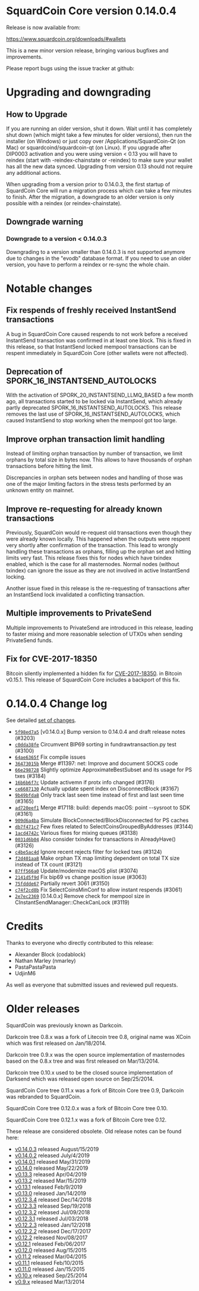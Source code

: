 SquardCoin Core version 0.14.0.4
==========================

Release is now available from:

  <https://www.squardcoin.org/downloads/#wallets>

This is a new minor version release, bringing various bugfixes and improvements.

Please report bugs using the issue tracker at github:

  </issues>


Upgrading and downgrading
=========================

How to Upgrade
--------------

If you are running an older version, shut it down. Wait until it has completely
shut down (which might take a few minutes for older versions), then run the
installer (on Windows) or just copy over /Applications/SquardCoin-Qt (on Mac) or
squardcoind/squardcoin-qt (on Linux). If you upgrade after DIP0003 activation and you were
using version < 0.13 you will have to reindex (start with -reindex-chainstate
or -reindex) to make sure your wallet has all the new data synced. Upgrading from
version 0.13 should not require any additional actions.

When upgrading from a version prior to 0.14.0.3, the
first startup of SquardCoin Core will run a migration process which can take a few minutes
to finish. After the migration, a downgrade to an older version is only possible with
a reindex (or reindex-chainstate).

Downgrade warning
-----------------

### Downgrade to a version < 0.14.0.3

Downgrading to a version smaller than 0.14.0.3 is not supported anymore due to changes
in the "evodb" database format. If you need to use an older version, you have to perform
a reindex or re-sync the whole chain.

Notable changes
===============

Fix respends of freshly received InstantSend transactions
---------------------------------------------------------

A bug in SquardCoin Core caused respends to not work before a received InstantSend transaction was confirmed in at least
one block. This is fixed in this release, so that InstantSend locked mempool transactions can be
respent immediately in SquardCoin Core (other wallets were not affected).

Deprecation of SPORK_16_INSTANTSEND_AUTOLOCKS
---------------------------------------------

With the activation of SPORK_20_INSTANTSEND_LLMQ_BASED a few month ago, all transactions started to be locked via
InstantSend, which already partly deprecated SPORK_16_INSTANTSEND_AUTOLOCKS. This release removes the last use
of SPORK_16_INSTANTSEND_AUTOLOCKS, which caused InstantSend to stop working when the mempool got too large.

Improve orphan transaction limit handling
-----------------------------------------

Instead of limiting orphan transaction by number of transaction, we limit orphans by total size in bytes
now. This allows to have thousands of orphan transactions before hitting the limit.

Discrepancies in orphan sets between nodes and handling of those was one of the major limiting factors in
the stress tests performed by an unknown entity on mainnet.

Improve re-requesting for already known transactions
----------------------------------------------------

Previously, SquardCoin would re-request old transactions even though they were already known locally. This
happened when the outputs were respent very shortly after confirmation of the transaction. This lead to
wrongly handling these transactions as orphans, filling up the orphan set and hitting limits very fast.
This release fixes this for nodes which have txindex enabled, which is the case for all masternodes. Normal
nodes (without txindex) can ignore the issue as they are not involved in active InstantSend locking.

Another issue fixed in this release is the re-requesting of transactions after an InstantSend lock invalidated
a conflicting transaction.

Multiple improvements to PrivateSend
------------------------------------

Multiple improvements to PrivateSend are introduced in this release, leading to faster mixing and more
reasonable selection of UTXOs when sending PrivateSend funds.

Fix for CVE-2017-18350
----------------------

Bitcoin silently implemented a hidden fix for [CVE-2017-18350](https://lists.linuxfoundation.org/pipermail/bitcoin-dev/2019-November/017453.html).
in Bitcoin v0.15.1. This release of SquardCoin Core includes a backport of this fix.


0.14.0.4 Change log
===================

See detailed [set of changes](/compare/v0.14.0.3...squardcoinpay:v0.14.0.4).

- [`5f98ed7a5`](/commit/5f98ed7a5) [v0.14.0.x] Bump version to 0.14.0.4 and draft release notes (#3203)
- [`c0dda38fe`](/commit/c0dda38fe) Circumvent BIP69 sorting in fundrawtransaction.py test (#3100)
- [`64ae6365f`](/commit/64ae6365f) Fix compile issues
- [`36473015b`](/commit/36473015b) Merge #11397: net: Improve and document SOCKS code
- [`66e298728`](/commit/66e298728) Slightly optimize ApproximateBestSubset and its usage for PS txes (#3184)
- [`16b6b6f7c`](/commit/16b6b6f7c) Update activemn if protx info changed (#3176)
- [`ce6687130`](/commit/ce6687130) Actually update spent index on DisconnectBlock (#3167)
- [`9b49bfda8`](/commit/9b49bfda8) Only track last seen time instead of first and last seen time (#3165)
- [`ad720eef1`](/commit/ad720eef1) Merge #17118: build: depends macOS: point --sysroot to SDK (#3161)
- [`909d6a4ba`](/commit/909d6a4ba) Simulate BlockConnected/BlockDisconnected for PS caches
- [`db7f471c7`](/commit/db7f471c7) Few fixes related to SelectCoinsGroupedByAddresses (#3144)
- [`1acd4742c`](/commit/1acd4742c) Various fixes for mixing queues (#3138)
- [`0031d6b04`](/commit/0031d6b04) Also consider txindex for transactions in AlreadyHave() (#3126)
- [`c4be5ac4d`](/commit/c4be5ac4d) Ignore recent rejects filter for locked txes (#3124)
- [`f2d401aa8`](/commit/f2d401aa8) Make orphan TX map limiting dependent on total TX size instead of TX count (#3121)
- [`87ff566a0`](/commit/87ff566a0) Update/modernize macOS plist (#3074)
- [`2141d5f9d`](/commit/2141d5f9d) Fix bip69 vs change position issue (#3063)
- [`75fddde67`](/commit/75fddde67) Partially revert 3061 (#3150)
- [`c74f2cd8b`](/commit/c74f2cd8b) Fix SelectCoinsMinConf to allow instant respends (#3061)
- [`2e7ec2369`](/commit/2e7ec2369) [0.14.0.x] Remove check for mempool size in CInstantSendManager::CheckCanLock (#3119)

Credits
=======

Thanks to everyone who directly contributed to this release:

- Alexander Block (codablock)
- Nathan Marley (nmarley)
- PastaPastaPasta
- UdjinM6

As well as everyone that submitted issues and reviewed pull requests.

Older releases
==============

SquardCoin was previously known as Darkcoin.

Darkcoin tree 0.8.x was a fork of Litecoin tree 0.8, original name was XCoin
which was first released on Jan/18/2014.

Darkcoin tree 0.9.x was the open source implementation of masternodes based on
the 0.8.x tree and was first released on Mar/13/2014.

Darkcoin tree 0.10.x used to be the closed source implementation of Darksend
which was released open source on Sep/25/2014.

SquardCoin Core tree 0.11.x was a fork of Bitcoin Core tree 0.9,
Darkcoin was rebranded to SquardCoin.

SquardCoin Core tree 0.12.0.x was a fork of Bitcoin Core tree 0.10.

SquardCoin Core tree 0.12.1.x was a fork of Bitcoin Core tree 0.12.

These release are considered obsolete. Old release notes can be found here:

- [v0.14.0.3](/blob/master/doc/release-notes/squardcoin/release-notes-0.14.0.3.md) released August/15/2019
- [v0.14.0.2](/blob/master/doc/release-notes/squardcoin/release-notes-0.14.0.2.md) released July/4/2019
- [v0.14.0.1](/blob/master/doc/release-notes/squardcoin/release-notes-0.14.0.1.md) released May/31/2019
- [v0.14.0](/blob/master/doc/release-notes/squardcoin/release-notes-0.14.0.md) released May/22/2019
- [v0.13.3](/blob/master/doc/release-notes/squardcoin/release-notes-0.13.3.md) released Apr/04/2019
- [v0.13.2](/blob/master/doc/release-notes/squardcoin/release-notes-0.13.2.md) released Mar/15/2019
- [v0.13.1](/blob/master/doc/release-notes/squardcoin/release-notes-0.13.1.md) released Feb/9/2019
- [v0.13.0](/blob/master/doc/release-notes/squardcoin/release-notes-0.13.0.md) released Jan/14/2019
- [v0.12.3.4](/blob/master/doc/release-notes/squardcoin/release-notes-0.12.3.4.md) released Dec/14/2018
- [v0.12.3.3](/blob/master/doc/release-notes/squardcoin/release-notes-0.12.3.3.md) released Sep/19/2018
- [v0.12.3.2](/blob/master/doc/release-notes/squardcoin/release-notes-0.12.3.2.md) released Jul/09/2018
- [v0.12.3.1](/blob/master/doc/release-notes/squardcoin/release-notes-0.12.3.1.md) released Jul/03/2018
- [v0.12.2.3](/blob/master/doc/release-notes/squardcoin/release-notes-0.12.2.3.md) released Jan/12/2018
- [v0.12.2.2](/blob/master/doc/release-notes/squardcoin/release-notes-0.12.2.2.md) released Dec/17/2017
- [v0.12.2](/blob/master/doc/release-notes/squardcoin/release-notes-0.12.2.md) released Nov/08/2017
- [v0.12.1](/blob/master/doc/release-notes/squardcoin/release-notes-0.12.1.md) released Feb/06/2017
- [v0.12.0](/blob/master/doc/release-notes/squardcoin/release-notes-0.12.0.md) released Aug/15/2015
- [v0.11.2](/blob/master/doc/release-notes/squardcoin/release-notes-0.11.2.md) released Mar/04/2015
- [v0.11.1](/blob/master/doc/release-notes/squardcoin/release-notes-0.11.1.md) released Feb/10/2015
- [v0.11.0](/blob/master/doc/release-notes/squardcoin/release-notes-0.11.0.md) released Jan/15/2015
- [v0.10.x](/blob/master/doc/release-notes/squardcoin/release-notes-0.10.0.md) released Sep/25/2014
- [v0.9.x](/blob/master/doc/release-notes/squardcoin/release-notes-0.9.0.md) released Mar/13/2014

